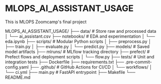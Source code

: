 # MLOPS_AI_ASSISTANT_USAGE
This is MLOPS Zoomcamp's final project

MLOPS_AI_ASSISTANT_USAGE/
├── data/                        # Store raw and processed data
│   └── ai_assistant.csv
├── notebooks/                  # EDA and experimentation
│   └── eda.ipynb
├── scripts/                    # Modular Python scripts
│   ├── preprocess.py
│   ├── train.py
│   ├── evaluate.py
│   └── predict.py
├── models/                     # Saved model artifacts
├── mlruns/                     # MLflow tracking directory
├── prefect/                    # Prefect flows and deployment scripts
│   └── flow.py
├── tests/                      # Unit and integration tests
├── Dockerfile
├── requirements.txt
├── .pre-commit-config.yaml
├── .github/                    # GitHub Actions for CI/CD
│   └── workflows/
│       └── ci.yml
├── main.py                     # FastAPI entrypoint
├── Makefile
└── README.md

